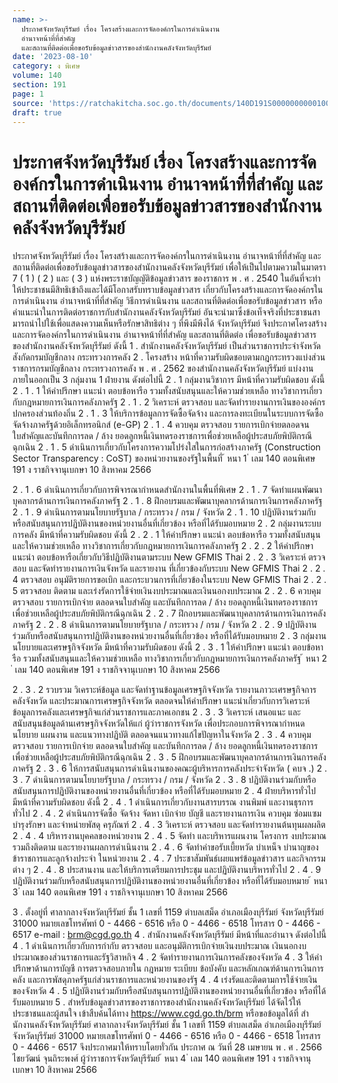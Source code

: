 ```yaml
---
name: >-
  ประกาศจังหวัดบุรีรัมย์ เรื่อง โครงสร้างและการจัดองค์กรในการดำเนินงาน
  อำนาจหน้าที่ที่สำคัญ
  และสถานที่ติดต่อเพื่อขอรับข้อมูลข่าวสารของสำนักงานคลังจังหวัดบุรีรัมย์
date: '2023-08-10'
category: ง พิเศษ
volume: 140
section: 191
page: 1
source: 'https://ratchakitcha.soc.go.th/documents/140D191S0000000000100.pdf'
draft: true
---
```


# ประกาศจังหวัดบุรีรัมย์ เรื่อง โครงสร้างและการจัดองค์กรในการดำเนินงาน อำนาจหน้าที่ที่สำคัญ และสถานที่ติดต่อเพื่อขอรับข้อมูลข่าวสารของสำนักงานคลังจังหวัดบุรีรัมย์

ประกาศจังหวัดบุรีรัมย์ เรื่อง โครงสร้างและการจัดองค์กรในการดําเนินงาน อํานาจหน้าที่ที่สําคัญ และสถานที่ติดต่อเพื่อขอรับข้อมูลข่าวสารของสํานักงานคลังจังหวัดบุรีรัมย์ เพื่อให้เป็นไปตามความในมาตรา 7 ( 1 ) ( 2 ) และ ( 3 ) แห่งพระราชบัญญัติข้อมูลข่าวสาร ของราชการ พ . ศ . 2540 ในอันที่จะทําให้ประชาชนมีสิทธิเข้าถึงและได้มีโอกาสรับทราบข้อมูลข่าวสาร เกี่ยวกับโครงสร้างและการจัดองค์กรในการดําเนินงาน อํานาจหน้าที่ที่สําคัญ วิธีการดําเนินงาน และสถานที่ติดต่อเพื่อขอรับข้อมูลข่าวสาร หรือคําแนะนําในการติดต่อราชการกับสํานักงานคลังจังหวัดบุรีรัมย์ อันจะนํามาซึ่งข้อเท็จจริงที่ประชาชนสามารถนําไปใช้เพื่อแสดงความเห็นหรือรักษาสิทธิต่าง ๆ ที่พึงมีพึงได้ จังหวัดบุรีรัมย์ จึงประกาศโครงสร้างและการจัดองค์กรในการดําเนินงาน อํานาจหน้าที่ที่สําคัญ และสถานที่ติดต่อ เพื่อขอรับข้อมูลข่าวสารของสํานักงานคลังจังหวัดบุรีรัมย์ ดังนี้ 1 . สํานักงานคลังจังหวัดบุรีรัมย์ เป็นส่วนราชการประจําจังหวัด สังกัดกรมบัญชีกลาง กระทรวงการคลัง 2 . โครงสร้าง หน้าที่ความรับผิดชอบตามกฎกระทรวงแบ่งส่วนราชการกรมบัญชีกลาง กระทรวงการคลัง พ . ศ . 2562 ของสํานักงานคลังจังหวัดบุรีรัมย์ แบ่งงานภายในออกเป็น 3 กลุ่มงาน 1 ฝ่ายงาน ดังต่อไปนี้ 2 . 1 กลุ่มงานวิชาการ มีหน้าที่ความรับผิดชอบ ดังนี้ 2 . 1 . 1 ให้คําปรึกษา แนะนํา ตอบข้อหารือ รวมทั้งสนับสนุนและให้ความช่วยเหลือ ทางวิชาการเกี่ยวกับกฎหมายการเงินการคลังภาครัฐ 2 . 1 . 2 วิเคราะห์ ตรวจสอบ และจัดทํารายงานการเงินขององค์กรปกครองส่วนท้องถิ่น 2 . 1 . 3 ให้บริการข้อมูลการจัดซื้อจัดจ้าง และการลงทะเบียนในระบบการจัดซื้อ จัดจ้างภาครัฐด้วยอิเล็กทรอนิกส์ (e-GP) 2 . 1 . 4 ควบคุม ตรวจสอบ รายการเบิกจ่ายตลอดจนใบสําคัญและบันทึกการลด / ล้าง ยอดลูกหนี้เงินทดรองราชการเพื่อช่วยเหลือผู้ประสบภัยพิบัติกรณีฉุกเฉิน 2 . 1 . 5 ดําเนินการเกี่ยวกับโครงการความโปร่งใสในการก่อสร้างภาครัฐ (Construction Sector Transparency : CoST) ของหน่วยงานของรัฐในพื้นที่ ้ หนา 1 ่ เลม 140 ตอนพิเศษ 191 ง ราชกิจจานุเบกษา 10 สิงหาคม 2566

2 . 1 . 6 ดําเนินการเกี่ยวกับการพิจารณากําหนดสํานักงานในพื้นที่พิเศษ 2 . 1 . 7 จัดทําแผนพัฒนาบุคลากรด้านการเงินการคลังภาครัฐ 2 . 1 . 8 ฝึกอบรมและพัฒนาบุคลากรด้านการเงินการคลังภาครัฐ 2 . 1 . 9 ดําเนินการตามนโยบายรัฐบาล / กระทรวง / กรม / จังหวัด 2 . 1 . 10 ปฏิบัติงานร่วมกับหรือสนับสนุนการปฏิบัติงานของหน่วยงานอื่นที่เกี่ยวข้อง หรือที่ได้รับมอบหมาย 2 . 2 กลุ่มงานระบบการคลัง มีหน้าที่ความรับผิดชอบ ดังนี้ 2 . 2 . 1 ให้คําปรึกษา แนะนํา ตอบข้อหารือ รวมทั้งสนับสนุนและให้ความช่วยเหลือ ทางวิชาการเกี่ยวกับกฎหมายการเงินการคลังภาครัฐ 2 . 2 . 2 ให้คําปรึกษา แนะนํา ตอบข้อหารือเกี่ยวกับวิธีปฏิบัติงานตามระบบ New GFMIS Thai 2 . 2 . 3 วิเคราะห์ ตรวจสอบ และจัดทํารายงานการเงินจังหวัด และรายงาน ที่เกี่ยวข้องกับระบบ New GFMIS Thai 2 . 2 . 4 ตรวจสอบ อนุมัติรายการขอเบิก และกระบวนการที่เกี่ยวข้องในระบบ New GFMIS Thai 2 . 2 . 5 ตรวจสอบ ติดตาม และเร่งรัดการใช้จ่ายเงินงบประมาณและเงินนอกงบประมาณ 2 . 2 . 6 ควบคุม ตรวจสอบ รายการเบิกจ่าย ตลอดจนใบสําคัญ และบันทึกการลด / ล้าง ยอดลูกหนี้เงินทดรองราชการเพื่อช่วยเหลือผู้ประสบภัยพิบัติกรณีฉุกเฉิน 2 . 2 . 7 ฝึกอบรมและพัฒนาบุคลากรด้านการเงินการคลังภาครัฐ 2 . 2 . 8 ดําเนินการตามนโยบายรัฐบาล / กระทรวง / กรม / จังหวัด 2 . 2 . 9 ปฏิบัติงานร่วมกับหรือสนับสนุนการปฏิบัติงานของหน่วยงานอื่นที่เกี่ยวข้อง หรือที่ได้รับมอบหมาย 2 . 3 กลุ่มงานนโยบายและเศรษฐกิจจังหวัด มีหน้าที่ความรับผิดชอบ ดังนี้ 2 . 3 . 1 ให้คําปรึกษา แนะนํา ตอบข้อหารือ รวมทั้งสนับสนุนและให้ความช่วยเหลือ ทางวิชาการเกี่ยวกับกฎหมายการเงินการคลังภาครัฐ ้ หนา 2 ่ เลม 140 ตอนพิเศษ 191 ง ราชกิจจานุเบกษา 10 สิงหาคม 2566

2 . 3 . 2 รวบรวม วิเคราะห์ข้อมูล และจัดทําฐานข้อมูลเศรษฐกิจจังหวัด รายงานภาวะเศรษฐกิจการคลังจังหวัด และประมาณการเศรษฐกิจจังหวัด ตลอดจนให้คําปรึกษา แนะนําเกี่ยวกับการวิเคราะห์ข้อมูลการคลังและเศรษฐกิจแก่ส่วนราชการและภาคเอกชน 2 . 3 . 3 วิเคราะห์ เสนอแนะ และสนับสนุนข้อมูลด้านเศรษฐกิจจังหวัดให้แก่ ผู้ว่าราชการจังหวัด เพื่อประกอบการพิจารณากําหนดนโยบาย แผนงาน และแนวทางปฏิบัติ ตลอดจนแนวทางแก้ไขปัญหาในจังหวัด 2 . 3 . 4 ควบคุม ตรวจสอบ รายการเบิกจ่าย ตลอดจนใบสําคัญ และบันทึกการลด / ล้าง ยอดลูกหนี้เงินทดรองราชการเพื่อช่วยเหลือผู้ประสบภัยพิบัติกรณีฉุกเฉิน 2 . 3 . 5 ฝึกอบรมและพัฒนาบุคลากรด้านการเงินการคลังภาครัฐ 2 . 3 . 6 ให้การสนับสนุนการดําเนินงานของคณะผู้บริหารการคลังประจําจังหวัด ( คบจ .) 2 . 3 . 7 ดําเนินการตามนโยบายรัฐบาล / กระทรวง / กรม / จังหวัด 2 . 3 . 8 ปฏิบัติงานร่วมกับหรือสนับสนุนการปฏิบัติงานของหน่วยงานอื่นที่เกี่ยวข้อง หรือที่ได้รับมอบหมาย 2 . 4 ฝ่ายบริหารทั่วไป มีหน้าที่ความรับผิดชอบ ดังนี้ 2 . 4 . 1 ดําเนินการเกี่ยวกับงานสารบรรณ งานพิมพ์ และงานธุรการทั่วไป 2 . 4 . 2 ดําเนินการจัดซื้อ จัดจ้าง จัดหา เบิกจ่าย บัญชี และรายงานการเงิน ควบคุม ซ่อมแซม บํารุงรักษา และจําหน่ายพัสดุ ครุภัณฑ์ 2 . 4 . 3 วิเคราะห์ ตรวจสอบ และจัดทํารายงานต้นทุนผลผลิต 2 . 4 . 4 บริหารงานบุคคลของหน่วยงาน 2 . 4 . 5 จัดทํา และบริหารแผนงาน โครงการ งบประมาณ รวมถึงติดตาม และรายงานผลการดําเนินงาน 2 . 4 . 6 จัดทําคําขอรับเบี้ยหวัด บําเหน็จ บํานาญของข้าราชการและลูกจ้างประจํา ในหน่วยงาน 2 . 4 . 7 ประชาสัมพันธ์เผยแพร่ข้อมูลข่าวสาร และกิจกรรมต่าง ๆ 2 . 4 . 8 ประสานงาน และให้บริการเตรียมการประชุม และปฏิบัติงานบริหารทั่วไป 2 . 4 . 9 ปฏิบัติงานร่วมกับหรือสนับสนุนการปฏิบัติงานของหน่วยงานอื่นที่เกี่ยวข้อง หรือที่ได้รับมอบหมาย ้ หนา 3 ่ เลม 140 ตอนพิเศษ 191 ง ราชกิจจานุเบกษา 10 สิงหาคม 2566

3 . ตั้งอยู่ที่ ศาลากลางจังหวัดบุรีรัมย์ ชั้น 1 เลขที่ 1159 ตําบลเสม็ด อําเภอเมืองบุรีรัมย์ จังหวัดบุรีรัมย์ 31000 หมายเลขโทรศัพท์ 0 - 4466 - 6516 หรือ 0 - 4466 - 6518 โทรสาร 0 - 4466 - 6517 e-mail : brm@cgd.go.th 4 . สํานักงานคลังจังหวัดบุรีรัมย์ มีหน้าที่และอํานาจ ดังต่อไปนี้ 4 . 1 ดําเนินการเกี่ยวกับการกํากับ ตรวจสอบ และอนุมัติการเบิกจ่ายเงินงบประมาณ เงินนอกงบประมาณของส่วนราชการและรัฐวิสาหกิจ 4 . 2 จัดทํารายงานการเงินการคลังของจังหวัด 4 . 3 ให้คําปรึกษาด้านการบัญชี การตรวจสอบภายใน กฎหมาย ระเบียบ ข้อบังคับ และหลักเกณฑ์ด้านการเงินการคลัง และการพัสดุภาครัฐแก่ส่วนราชการและหน่วยงานของรัฐ 4 . 4 เร่งรัดและติดตามการใช้จ่ายเงินของจังหวัด 4 . 5 ปฏิบัติงานร่วมกับหรือสนับสนุนการปฏิบัติงานของหน่วยงานอื่นที่เกี่ยวข้อง หรือที่ได้รับมอบหมาย 5 . สําหรับข้อมูลข่าวสารของราชการของสํานักงานคลังจังหวัดบุรีรัมย์ ได้จัดไว้ให้ประชาชนและผู้สนใจ เข้าสืบค้นได้ทาง https://www.cgd.go.th/brm หรือขอข้อมูลได้ที่ สํานักงานคลังจังหวัดบุรีรัมย์ ศาลากลางจังหวัดบุรีรัมย์ ชั้น 1 เลขที่ 1159 ตําบลเสม็ด อําเภอเมืองบุรีรัมย์ จังหวัดบุรีรัมย์ 31000 หมายเลขโทรศัพท์ 0 - 4466 - 6516 หรือ 0 - 4466 - 6518 โทรสาร 0 - 4466 - 6517 จึงประกาศมาให้ทราบโดยทั่วกัน ประกาศ ณ วันที่ 28 เมษายน พ . ศ . 2566 ไชยวัฒน์ จุนถิระพงศ์ ผู้ว่าราชการจังหวัดบุรีรัมย์ ้ หนา 4 ่ เลม 140 ตอนพิเศษ 191 ง ราชกิจจานุเบกษา 10 สิงหาคม 2566
